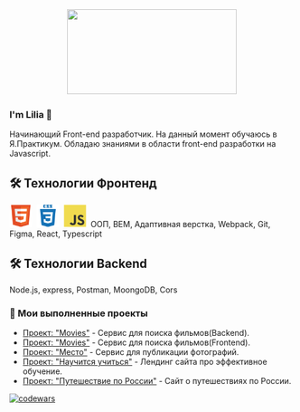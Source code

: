 
<div align="center">
  <img src="https://media.giphy.com/media/2IudUHdI075HL02Pkk/giphy.gif" width="300" height="150"/>
</div>

### I'm Lilia 👋
Начинающий Front-end разработчик.
На данный момент обучаюсь в Я.Практикум. Обладаю знаниями в области front-end разработки на Javascript.


## 🛠 Технологии Фронтенд
<img src="https://github.com/devicons/devicon/blob/master/icons/html5/html5-original.svg" title="HTML5" alt="HTML" width="40" height="40"/>&nbsp;
<img src="https://github.com/devicons/devicon/blob/master/icons/css3/css3-plain-wordmark.svg"  title="CSS3" alt="CSS" width="40" height="40"/>&nbsp;
<img src="https://github.com/devicons/devicon/blob/master/icons/javascript/javascript-original.svg" title="JavaScript" alt="JavaScript" width="40" height="40"/>&nbsp;
 ООП, BEM, Адаптивная верстка, Webpack, Git, Figma, React, Typescript

## 🛠 Технологии Backend
Node.js, express, Postman, MoongoDB, Cors

### 🌱 Мои выполненные проекты

*   [Проект: "Movies"](https://github.com/LiliaKhazieva/movies-explorer-api) - Сервис для поиска фильмов(Backend).
*   [Проект: "Movies"](https://github.com/LiliaKhazieva/movies-explorer-frontend) - Сервис для поиска фильмов(Frontend).
*   [Проект: "Место"](https://github.com/LiliaKhazieva/mesto) - Сервис для публикации фотографий.
*   [Проект: "Научится учиться"](https://github.com/LiliaKhazieva/how-to-learn) - Лендинг сайта про эффективное обучение.
*   [Проект: "Путешествие по России"](https://github.com/LiliaKhazieva/russian-travel) - Сайт о путешествиях по России.
 
 [![codewars](https://www.codewars.com/users/LiliaKhazieva/badges/large)](https://www.[codewars.com/users/LiliaKhazieva])

